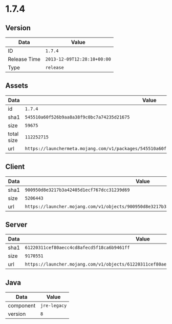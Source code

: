 # 1.7.4

## Version

|**Data**        | **Value**                 |
|----------------|-------------------------|
| ID   | ```1.7.4```   |
| Release Time   | ```2013-12-09T12:28:10+00:00```   |
| Type   | ```release```   |

## Assets

|**Data**        | **Value**                 |
|----------------|-------------------------|
| id   | ```1.7.4```   |
| sha1   | ```545510a60f526b9aa8a38f9c0bc7a74235d21675```   |
| size   | ```59675```   |
| total size  | ```112252715```  |
| url       | ```https://launchermeta.mojang.com/v1/packages/545510a60f526b9aa8a38f9c0bc7a74235d21675/1.7.4.json``` |

## Client

|**Data**        | **Value**                 |
|----------------|-------------------------|
| sha1   | ```900950d8e3217b3a42405d1ecf767dcc31239d69```   |
| size   | ```5206443```   |
| url       | ```https://launcher.mojang.com/v1/objects/900950d8e3217b3a42405d1ecf767dcc31239d69/client.jar``` |

## Server

|**Data**        | **Value**                 |
|----------------|-------------------------|
| sha1   | ```61220311cef80aecc4cd8afecd5f18ca6b9461ff```   |
| size   | ```9170551```   |
| url       | ```https://launcher.mojang.com/v1/objects/61220311cef80aecc4cd8afecd5f18ca6b9461ff/server.jar``` |

## Java

|**Data**        | **Value**                 |
|----------------|-------------------------|
| component   | ```jre-legacy```   |
| version   | ```8```   |